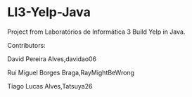 # LI3-Yelp-Java
Project from Laboratórios de Informática 3
Build Yelp in Java.

Contributors:

David Pereira Alves,davidao06 

Rui Miguel Borges Braga,RayMightBeWrong 

Tiago Lucas Alves,Tatsuya26 
